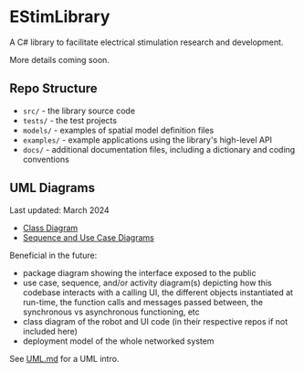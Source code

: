# EStimLibrary
A C# library to facilitate electrical stimulation research and development.

More details coming soon.

## Repo Structure
* `src/` - the library source code
* `tests/` - the test projects
* `models/` - examples of spatial model definition files
* `examples/` - example applications using the library's high-level API
* `docs/` - additional documentation files, including a dictionary and coding conventions

## UML Diagrams
Last updated: March 2024
* [Class Diagram](https://lucid.app/lucidchart/298700bf-4e2e-4c7d-bb06-76365f1efb98/edit?viewport_loc=-7329%2C-1594%2C17982%2C8602%2C0_0&invitationId=inv_11b76774-377e-4967-87a5-c173614a4ef3)
* [Sequence and Use Case Diagrams](https://lucid.app/lucidchart/e774e654-27e9-4168-aee4-39f6f8133738/edit?viewport_loc=-403%2C-342%2C1628%2C779%2C0_0&invitationId=inv_cb3b6cf3-cb84-4091-bd72-88547d50cb3e)

Beneficial in the future:
* package diagram showing the interface exposed to the public
* use case, sequence, and/or activity diagram(s) depicting how this codebase interacts with a calling UI, the different objects instantiated at run-time, the function calls and messages passed between, the synchronous vs asynchronous functioning, etc
* class diagram of the robot and UI code (in their respective repos if not included here)
* deployment model of the whole networked system

See [UML.md](./docs/UML.md) for a UML intro.

